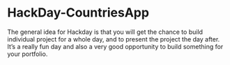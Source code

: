 # HackDay-CountriesApp
The general idea for Hackday is that you will get the chance to build individual project for a whole day, and to present the project the day after. It’s a really fun day and also a very good opportunity to build something for your portfolio.
